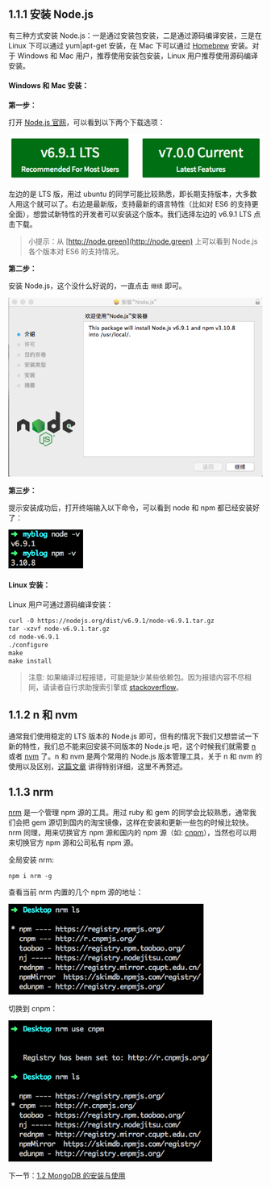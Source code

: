 ## 1.1.1 安装 Node.js

有三种方式安装 Node.js：一是通过安装包安装，二是通过源码编译安装，三是在 Linux 下可以通过 yum|apt-get 安装，在 Mac 下可以通过 [Homebrew](http://brew.sh/) 安装。对于 Windows 和 Mac 用户，推荐使用安装包安装，Linux 用户推荐使用源码编译安装。

#### Windows 和 Mac 安装：

**第一步：**

打开 [Node.js 官网](https://nodejs.org/en/)，可以看到以下两个下载选项：

![](./img/1.1.1.png)

左边的是 LTS 版，用过 ubuntu 的同学可能比较熟悉，即长期支持版本，大多数人用这个就可以了。右边是最新版，支持最新的语言特性（比如对 ES6 的支持更全面），想尝试新特性的开发者可以安装这个版本。我们选择左边的 v6.9.1 LTS 点击下载。

> 小提示：从 [http://node.green](http://node.green) 上可以看到 Node.js 各个版本对 ES6 的支持情况。

**第二步：**

安装 Node.js，这个没什么好说的，一直点击 `继续` 即可。

![](./img/1.1.2.png)

**第三步：**

提示安装成功后，打开终端输入以下命令，可以看到 node 和 npm 都已经安装好了：

![](./img/1.1.3.png)

#### Linux 安装：

Linux 用户可通过源码编译安装：

```
curl -O https://nodejs.org/dist/v6.9.1/node-v6.9.1.tar.gz
tar -xzvf node-v6.9.1.tar.gz
cd node-v6.9.1
./configure
make
make install
```

> 注意: 如果编译过程报错，可能是缺少某些依赖包。因为报错内容不尽相同，请读者自行求助搜索引擎或 [stackoverflow](http://stackoverflow.com/)。

## 1.1.2 n 和 nvm

通常我们使用稳定的 LTS 版本的 Node.js 即可，但有的情况下我们又想尝试一下新的特性，我们总不能来回安装不同版本的 Node.js 吧，这个时候我们就需要 [n](https://github.com/tj/n) 或者 [nvm](https://github.com/creationix/nvm) 了。n 和 nvm 是两个常用的 Node.js 版本管理工具，关于 n 和 nvm 的使用以及区别，[这篇文章](http://taobaofed.org/blog/2015/11/17/nvm-or-n/) 讲得特别详细，这里不再赘述。

## 1.1.3 nrm

[nrm](https://github.com/Pana/nrm) 是一个管理 npm 源的工具。用过 ruby 和 gem 的同学会比较熟悉，通常我们会把 gem 源切到国内的淘宝镜像，这样在安装和更新一些包的时候比较快。nrm 同理，用来切换官方 npm 源和国内的 npm 源（如: [cnpm](http://cnpmjs.org/)），当然也可以用来切换官方 npm 源和公司私有 npm 源。

全局安装 nrm:

```
npm i nrm -g
```

查看当前 nrm 内置的几个 npm 源的地址：

![](./img/1.1.4.png)

切换到 cnpm：

![](./img/1.1.5.png)

下一节：[1.2 MongoDB 的安装与使用](https://github.com/Liuxiang66/express-project/blob/master/book/1.2%20MongoDB%20%E7%9A%84%E5%AE%89%E8%A3%85%E4%B8%8E%E4%BD%BF%E7%94%A8.md)